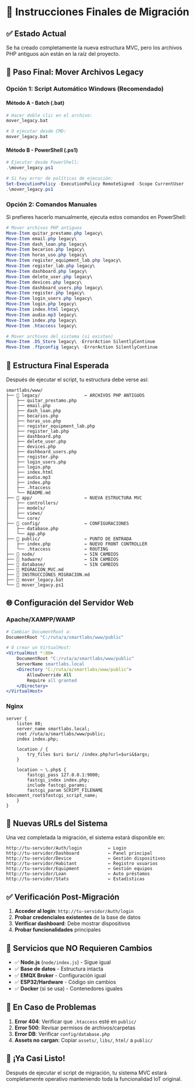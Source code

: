 # 🚀 Instrucciones Finales de Migración

## ✅ Estado Actual
Se ha creado completamente la nueva estructura MVC, pero los archivos PHP antiguos aún están en la raíz del proyecto. 

## 📁 Paso Final: Mover Archivos Legacy

### **Opción 1: Script Automático Windows (Recomendado)**

#### **Método A - Batch (.bat)**
```bash
# Hacer doble clic en el archivo:
mover_legacy.bat

# O ejecutar desde CMD:
mover_legacy.bat
```

#### **Método B - PowerShell (.ps1)** 
```powershell
# Ejecutar desde PowerShell:
.\mover_legacy.ps1

# Si hay error de políticas de ejecución:
Set-ExecutionPolicy -ExecutionPolicy RemoteSigned -Scope CurrentUser
.\mover_legacy.ps1
```

### **Opción 2: Comandos Manuales**

Si prefieres hacerlo manualmente, ejecuta estos comandos en PowerShell:

```powershell
# Mover archivos PHP antiguos
Move-Item quitar_prestamo.php legacy\
Move-Item email.php legacy\
Move-Item dash_loan.php legacy\
Move-Item becarios.php legacy\
Move-Item horas_uso.php legacy\
Move-Item register_equipment_lab.php legacy\
Move-Item register_lab.php legacy\
Move-Item dashboard.php legacy\
Move-Item delete_user.php legacy\
Move-Item devices.php legacy\
Move-Item dashboard_users.php legacy\
Move-Item register.php legacy\
Move-Item login_users.php legacy\
Move-Item login.php legacy\
Move-Item index.html legacy\
Move-Item audio.mp3 legacy\
Move-Item index.php legacy\
Move-Item .htaccess legacy\

# Mover archivos del sistema (si existen)
Move-Item .DS_Store legacy\ -ErrorAction SilentlyContinue
Move-Item .ftpconfig legacy\ -ErrorAction SilentlyContinue
```

## 📂 Estructura Final Esperada

Después de ejecutar el script, tu estructura debe verse así:

```
smartlabs/www/
├── 📁 legacy/                 ← ARCHIVOS PHP ANTIGUOS
│   ├── quitar_prestamo.php
│   ├── email.php
│   ├── dash_loan.php
│   ├── becarios.php
│   ├── horas_uso.php
│   ├── register_equipment_lab.php
│   ├── register_lab.php
│   ├── dashboard.php
│   ├── delete_user.php
│   ├── devices.php
│   ├── dashboard_users.php
│   ├── register.php
│   ├── login_users.php
│   ├── login.php
│   ├── index.html
│   ├── audio.mp3
│   ├── index.php
│   ├── .htaccess
│   └── README.md
├── 📁 app/                    ← NUEVA ESTRUCTURA MVC
│   ├── controllers/
│   ├── models/
│   ├── views/
│   └── core/
├── 📁 config/                 ← CONFIGURACIONES
│   ├── database.php
│   └── app.php
├── 📁 public/                 ← PUNTO DE ENTRADA
│   ├── index.php             ← NUEVO FRONT CONTROLLER
│   └── .htaccess             ← ROUTING
├── 📁 node/                   ← SIN CAMBIOS
├── 📁 hadware/                ← SIN CAMBIOS
├── 📁 database/               ← SIN CAMBIOS
├── 📄 MIGRACION_MVC.md
├── 📄 INSTRUCCIONES_MIGRACION.md
├── 🔧 mover_legacy.bat
└── 🔧 mover_legacy.ps1
```

## 🌐 Configuración del Servidor Web

### **Apache/XAMPP/WAMP**
```apache
# Cambiar DocumentRoot a:
DocumentRoot "C:/ruta/a/smartlabs/www/public"

# O crear un VirtualHost:
<VirtualHost *:80>
    DocumentRoot "C:/ruta/a/smartlabs/www/public"
    ServerName smartlabs.local
    <Directory "C:/ruta/a/smartlabs/www/public">
        AllowOverride All
        Require all granted
    </Directory>
</VirtualHost>
```

### **Nginx**
```nginx
server {
    listen 80;
    server_name smartlabs.local;
    root /ruta/a/smartlabs/www/public;
    index index.php;

    location / {
        try_files $uri $uri/ /index.php?url=$uri&$args;
    }

    location ~ \.php$ {
        fastcgi_pass 127.0.0.1:9000;
        fastcgi_index index.php;
        include fastcgi_params;
        fastcgi_param SCRIPT_FILENAME $document_root$fastcgi_script_name;
    }
}
```

## 🔗 Nuevas URLs del Sistema

Una vez completada la migración, el sistema estará disponible en:

```
http://tu-servidor/Auth/login          ← Login
http://tu-servidor/Dashboard           ← Panel principal  
http://tu-servidor/Device              ← Gestión dispositivos
http://tu-servidor/Habitant            ← Registro usuarios
http://tu-servidor/Equipment           ← Gestión equipos
http://tu-servidor/Loan                ← Auto préstamos
http://tu-servidor/Stats               ← Estadísticas
```

## ✅ Verificación Post-Migración

1. **Acceder al login**: `http://tu-servidor/Auth/login`
2. **Probar credenciales existentes** de la base de datos
3. **Verificar dashboard**: Debe mostrar dispositivos
4. **Probar funcionalidades** principales

## 🔧 Servicios que NO Requieren Cambios

- ✅ **Node.js** (`node/index.js`) - Sigue igual
- ✅ **Base de datos** - Estructura intacta  
- ✅ **EMQX Broker** - Configuración igual
- ✅ **ESP32/Hardware** - Código sin cambios
- ✅ **Docker** (si se usa) - Contenedores iguales

## 🚨 En Caso de Problemas

1. **Error 404**: Verificar que `.htaccess` esté en `public/`
2. **Error 500**: Revisar permisos de archivos/carpetas
3. **Error DB**: Verificar `config/database.php`
4. **Assets no cargan**: Copiar `assets/`, `libs/`, `html/` a `public/`

## 🎯 ¡Ya Casi Listo!

Después de ejecutar el script de migración, tu sistema MVC estará completamente operativo manteniendo toda la funcionalidad IoT original. 